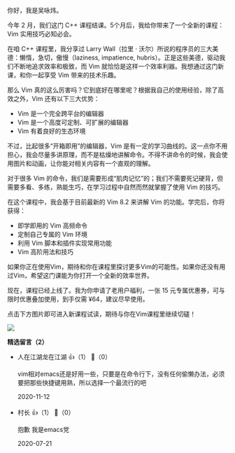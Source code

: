 你好，我是吴咏炜。

今年 2 月，我们这门 C++ 课程结课。5个月后，我给你带来了一个全新的课程：Vim 实用技巧必知必会。

在咱 C++ 课程里，我分享过 Larry Wall（拉里 · 沃尔）所说的程序员的三大美德：懒惰，急切，傲慢（laziness, impatience, hubris）。正是这些美德，驱动我们不断地追求效率和极致，而 Vim 就恰恰是这样一个效率利器。我想通过这门新课，和你一起享受 Vim 带来的技术乐趣。

那么 Vim 真的这么厉害吗？它到底好在哪里呢？根据我自己的使用经验，除了高效之外，Vim 还有以下三大优势：

- Vim 是一个完全跨平台的编辑器
- Vim 是一个高度可定制、可扩展的编辑器
- Vim 有着良好的生态环境

不过，比起很多“开箱即用”的编辑器，Vim 是有一定的学习曲线的。这一点你不用担心，我会尽量多讲原理，而不是枯燥地讲解命令。不得不讲命令的时候，我会使用图片和动画，让你能对相关内容有一个直观的理解。

对于很多 Vim 的命令，我们是需要形成“肌肉记忆”的；我们不需要死记硬背，但需要多看、多练，熟能生巧，在学习过程中自然而然就掌握了使用 Vim 的技巧。

在这个课程中，我会基于目前最新的 Vim 8.2 来讲解 Vim 的功能。学完后，你将获得：

- 即学即用的 Vim 高频命令
- 定制自己专属的 Vim 环境
- 利用 Vim 脚本和插件实现常用功能
- Vim 高阶用法和技巧

如果你正在使用Vim，期待和你在课程里探讨更多Vim的可能性。如果你还没有用过Vim，希望这门课能为你打开一个全新的效率世界。

现在，课程已经上线了。我为你申请了老用户福利，一张 15 元专属优惠券，可与限时优惠叠加使用，到手仅需 ¥64，建议尽早使用。

点击下方图片即可进入新课程试读，期待与你在Vim课程里继续切磋！

[![](https://static001.geekbang.org/resource/image/b9/d6/b90c9c03f317ec3f7e07fe82defbc9d6.jpg?wh=1342%2A638)](https://time.geekbang.org/column/intro/324?utm_term=zeusE5AJR&utm_source=app&utm_medium=geektime&utm_campaign=diyiji&utm_content=0720)
<div><strong>精选留言（2）</strong></div><ul>
<li><span>人在江湖龙在江湖</span> 👍（1） 💬（0）<p>vim相对emacs还是好用一些，只要是在命令行下，没有任何偷懒办法，必须要把那些快捷键用熟，所以选择一个最流行的吧</p>2020-11-12</li><br/><li><span>村长</span> 👍（1） 💬（0）<p>抱歉 我是emacs党</p>2020-07-21</li><br/>
</ul>